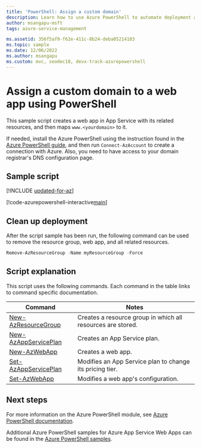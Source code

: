 ```yaml
---
title: 'PowerShell: Assign a custom domain'
description: Learn how to use Azure PowerShell to automate deployment and management of App Service. This sample shows how to assign a custom domain to an app.
author: msangapu-msft
tags: azure-service-management

ms.assetid: 356f5af9-f62e-411c-8b24-deba05214103
ms.topic: sample
ms.date: 12/06/2022
ms.author: msangapu
ms.custom: mvc, seodec18, devx-track-azurepowershell
---
```


# Assign a custom domain to a web app using PowerShell

This sample script creates a web app in App Service with its related resources, and then maps `www.<yourdomain>` to it. 

If needed, install the Azure PowerShell using the instruction found in the [Azure PowerShell guide](/powershell/azure/), and then run `Connect-AzAccount` to create a connection with Azure. Also, you need to have access to your domain registrar's DNS configuration page.

## Sample script

[!INCLUDE [updated-for-az](../../../includes/updated-for-az.md)]

[!code-azurepowershell-interactive[main](../../../powershell_scripts/app-service/map-custom-domain/map-custom-domain.ps1?highlight=1 "Assign a custom domain to a web app")]

## Clean up deployment 

After the script sample has been run, the following command can be used to remove the resource group, web app, and all related resources.

```powershell
Remove-AzResourceGroup -Name myResourceGroup -Force
```

## Script explanation

This script uses the following commands. Each command in the table links to command specific documentation.

| Command | Notes |
|---|---|
| [New-AzResourceGroup](/powershell/module/az.resources/new-azresourcegroup) | Creates a resource group in which all resources are stored. |
| [New-AzAppServicePlan](/powershell/module/az.websites/new-azappserviceplan) | Creates an App Service plan. |
| [New-AzWebApp](/powershell/module/az.websites/new-azwebapp) | Creates a web app. |
| [Set-AzAppServicePlan](/powershell/module/az.websites/set-azappserviceplan) | Modifies an App Service plan to change its pricing tier. |
| [Set-AzWebApp](/powershell/module/az.websites/set-azwebapp) | Modifies a web app's configuration. |

## Next steps

For more information on the Azure PowerShell module, see [Azure PowerShell documentation](/powershell/azure/).

Additional Azure PowerShell samples for Azure App Service Web Apps can be found in the [Azure PowerShell samples](../samples-powershell.md).
